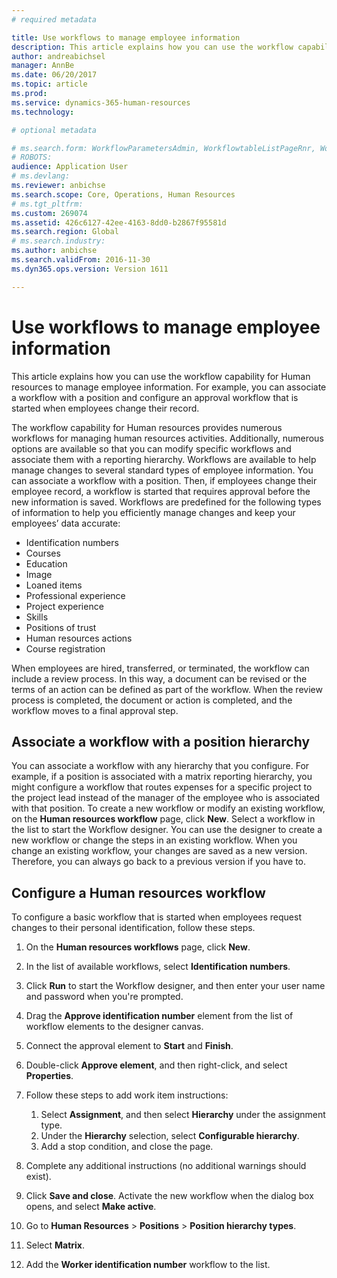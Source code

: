 ```yaml
---
# required metadata

title: Use workflows to manage employee information
description: This article explains how you can use the workflow capability for Human resources to manage employee information. For example, you can associate a workflow with a position and configure an approval workflow that is started when employees change their record.
author: andreabichsel
manager: AnnBe
ms.date: 06/20/2017
ms.topic: article
ms.prod: 
ms.service: dynamics-365-human-resources
ms.technology: 

# optional metadata

# ms.search.form: WorkflowParametersAdmin, WorkflowtableListPageRnr, WorkflowStatus
# ROBOTS: 
audience: Application User
# ms.devlang: 
ms.reviewer: anbichse
ms.search.scope: Core, Operations, Human Resources
# ms.tgt_pltfrm: 
ms.custom: 269074
ms.assetid: 426c6127-42ee-4163-8dd0-b2867f95581d
ms.search.region: Global
# ms.search.industry: 
ms.author: anbichse
ms.search.validFrom: 2016-11-30
ms.dyn365.ops.version: Version 1611

---
```


# Use workflows to manage employee information

This article explains how you can use the workflow capability for Human resources to manage employee information. For example, you can associate a workflow with a position and configure an approval workflow that is started when employees change their record.

The workflow capability for Human resources provides numerous workflows for managing human resources activities. Additionally, numerous options are available so that you can modify specific workflows and associate them with a reporting hierarchy. Workflows are available to help manage changes to several standard types of employee information. You can associate a workflow with a position. Then, if employees change their employee record, a workflow is started that requires approval before the new information is saved. Workflows are predefined for the following types of information to help you efficiently manage changes and keep your employees’ data accurate:

-   Identification numbers
-   Courses
-   Education
-   Image
-   Loaned items
-   Professional experience
-   Project experience
-   Skills
-   Positions of trust
-   Human resources actions
-   Course registration

When employees are hired, transferred, or terminated, the workflow can include a review process. In this way, a document can be revised or the terms of an action can be defined as part of the workflow. When the review process is completed, the document or action is completed, and the workflow moves to a final approval step.

## Associate a workflow with a position hierarchy
You can associate a workflow with any hierarchy that you configure. For example, if a position is associated with a matrix reporting hierarchy, you might configure a workflow that routes expenses for a specific project to the project lead instead of the manager of the employee who is associated with that position. To create a new workflow or modify an existing workflow, on the **Human resources workflow** page, click **New**. Select a workflow in the list to start the Workflow designer. You can use the designer to create a new workflow or change the steps in an existing workflow. When you change an existing workflow, your changes are saved as a new version. Therefore, you can always go back to a previous version if you have to.

## Configure a Human resources workflow
To configure a basic workflow that is started when employees request changes to their personal identification, follow these steps.

1.  On the **Human resources workflows** page, click **New**.
2.  In the list of available workflows, select **Identification numbers**.
3.  Click **Run** to start the Workflow designer, and then enter your user name and password when you're prompted.
4.  Drag the **Approve identification number** element from the list of workflow elements to the designer canvas.
5.  Connect the approval element to **Start** and **Finish**.
6.  Double-click **Approve element**, and then right-click, and select **Properties**.
7.  Follow these steps to add work item instructions:
    1.  Select **Assignment**, and then select **Hierarchy** under the assignment type.
    2.  Under the **Hierarchy** selection, select **Configurable hierarchy**.
    3.  Add a stop condition, and close the page.

8.  Complete any additional instructions (no additional warnings should exist).
9.  Click **Save and close**. Activate the new workflow when the dialog box opens, and select **Make active**.
10. Go to **Human Resources** &gt; **Positions** &gt; **Position hierarchy types**.
11. Select **Matrix**.
12. Add the **Worker identification number** workflow to the list.




